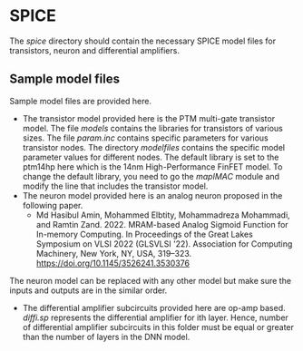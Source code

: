 # SPICE
The _spice_ directory should contain the necessary SPICE model files for transistors, neuron and differential amplifiers.

## Sample model files
Sample model files are provided here.
- The transistor model provided here is the PTM multi-gate transistor model. The file _models_ contains the libraries for transistors of various sizes. The file _param.inc_ contains specific parameters for various transistor nodes. The directory _modelfiles_ contains the specific model parameter values for different nodes. The default library is set to the ptm14hp here which is the 14nm High-Performance FinFET model. To change the default library, you need to go the _mapIMAC_ module and modify the line that includes the transistor model.
- The neuron model provided here is an analog neuron proposed in the following paper.
  - Md Hasibul Amin, Mohammed Elbtity, Mohammadreza Mohammadi, and Ramtin Zand. 2022. MRAM-based Analog Sigmoid Function for In-memory Computing. In Proceedings of the Great Lakes Symposium on     VLSI 2022 (GLSVLSI '22). Association for Computing Machinery, New York, NY, USA, 319–323. https://doi.org/10.1145/3526241.3530376

The neuron model can be replaced with any other model but make sure the inputs and outputs are in the similar order.
- The differential amplifier subcircuits provided here are op-amp based. _diffi.sp_ represents the differential amplifier for ith layer. Hence, number of differential amplifier subcircuits in this folder must be equal or greater than the number of layers in the DNN model.
